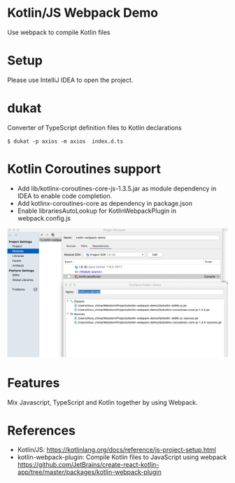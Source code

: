 Kotlin/JS Webpack Demo
======================

Use webpack to compile Kotlin files

# Setup

Please use IntelliJ IDEA to open the project.

# dukat

Converter of TypeScript definition files to Kotlin declarations

```
$ dukat -p axios -m axios  index.d.ts
```

# Kotlin Coroutines support

* Add lib/kotlinx-coroutines-core-js-1.3.5.jar as module dependency in IDEA to enable code completion.
* Add kotlinx-coroutines-core as dependency in package.json
* Enable librariesAutoLookup for KotlinWebpackPlugin in webpack.config.js

![Classpath](intellij-classpath.png)

# Features

Mix Javascript, TypeScript and Kotlin together by using Webpack.

# References

* Kotlin/JS: https://kotlinlang.org/docs/reference/js-project-setup.html
* kotlin-webpack-plugin: Compile Kotlin files to JavaScript using webpack https://github.com/JetBrains/create-react-kotlin-app/tree/master/packages/kotlin-webpack-plugin
